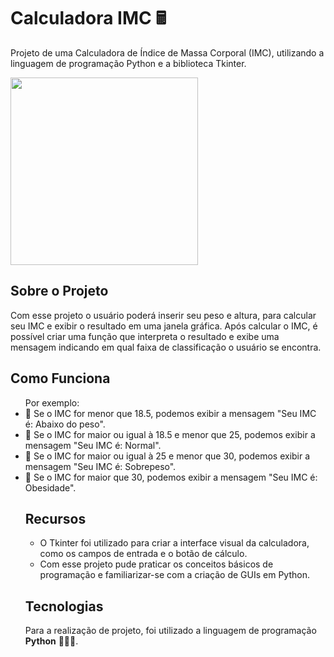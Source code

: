 # Calculadora IMC 🖩
Projeto de uma Calculadora de Índice de Massa Corporal (IMC), utilizando a linguagem de programação Python e a biblioteca Tkinter.

<div>
<img src="https://github.com/user-attachments/assets/c3f37b1e-5522-4cb8-a70c-b35685094fd7" width="300px" />

## Sobre o Projeto
  Com esse projeto o usuário poderá inserir seu peso e altura, para calcular seu IMC e exibir o resultado em uma janela gráfica.
  Após calcular o IMC, é possível criar uma função que interpreta o resultado e exibe uma mensagem indicando em qual faixa de classificação o usuário se encontra.
 
## Como Funciona
<div> 
  <ul>Por exemplo:
    <li>🎯 Se o IMC for menor que 18.5, podemos exibir a mensagem "Seu IMC é: Abaixo do peso".
    <li>🎯 Se o IMC for maior ou igual à 18.5 e menor que 25, podemos exibir a mensagem "Seu IMC é: Normal".
    <li>🎯 Se o IMC for maior ou igual à 25 e menor que 30, podemos exibir a mensagem "Seu IMC é: Sobrepeso".
    <li>🎯 Se o IMC for maior que 30, podemos exibir a mensagem "Seu IMC é: Obesidade".
  
## Recursos
  - O Tkinter foi utilizado para criar a interface visual da calculadora, como os campos de entrada e o botão de cálculo.
  - Com esse projeto pude praticar os conceitos básicos de programação e familiarizar-se com a criação de GUIs em Python.

## Tecnologias
  Para a realização de projeto, foi utilizado a linguagem de programação **Python** 👩🏻‍💻.
